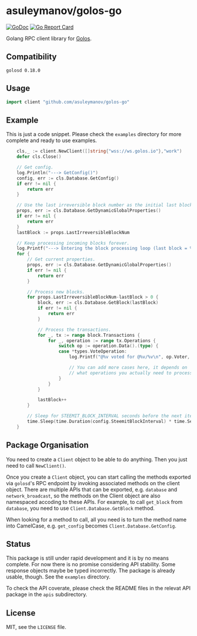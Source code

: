 # asuleymanov/golos-go

[![GoDoc](https://godoc.org/github.com/asuleymanov/golos-go?status.svg)](https://godoc.org/github.com/asuleymanov/golos-go)
[![Go Report Card](https://goreportcard.com/badge/github.com/asuleymanov/golos-go)](https://goreportcard.com/report/github.com/asuleymanov/golos-go)

Golang RPC client library for [Golos](https://golos.io).

## Compatibility

`golosd 0.18.0`

## Usage

```go
import client "github.com/asuleymanov/golos-go"
```


## Example

This is just a code snippet. Please check the `examples` directory
for more complete and ready to use examples.

```go
	cls,_ := client.NewClient([]string{"wss://ws.golos.io"},"work")
	defer cls.Close()

	// Get config.
	log.Println("---> GetConfig()")
	config, err := cls.Database.GetConfig()
	if err != nil {
		return err
	}

	// Use the last irreversible block number as the initial last block number.
	props, err := cls.Database.GetDynamicGlobalProperties()
	if err != nil {
		return err
	}
	lastBlock := props.LastIrreversibleBlockNum

	// Keep processing incoming blocks forever.
	log.Printf("---> Entering the block processing loop (last block = %v)\n", lastBlock)
	for {
		// Get current properties.
		props, err := cls.Database.GetDynamicGlobalProperties()
		if err != nil {
			return err
		}

		// Process new blocks.
		for props.LastIrreversibleBlockNum-lastBlock > 0 {
			block, err := cls.Database.GetBlock(lastBlock)
			if err != nil {
				return err
			}

			// Process the transactions.
			for _, tx := range block.Transactions {
				for _, operation := range tx.Operations {
					switch op := operation.Data().(type) {
					case *types.VoteOperation:
						log.Printf("@%v voted for @%v/%v\n", op.Voter, op.Author, op.Permlink)

						// You can add more cases here, it depends on
						// what operations you actually need to process.
					}
				}
			}

			lastBlock++
		}

		// Sleep for STEEMIT_BLOCK_INTERVAL seconds before the next iteration.
		time.Sleep(time.Duration(config.SteemitBlockInterval) * time.Second)
	}
```

## Package Organisation


You need to create a `Client` object to be able to do anything.
Then you just need to call `NewClient()`.

Once you create a `Client` object, you can start calling the methods exported
via `golosd`'s RPC endpoint by invoking associated methods on the client object.
There are multiple APIs that can be exported, e.g. `database` and `network_broadcast`,
so the methods on the Client object are also namespaced accoding to these APIs.
For example, to call `get_block` from `database`, you need to use
`Client.Database.GetBlock` method.

When looking for a method to call, all you need is to turn the method name into
CamelCase, e.g. `get_config` becomes `Client.Database.GetConfig`.

## Status

This package is still under rapid development and it is by no means complete.
For now there is no promise considering API stability. Some response objects
maybe be typed incorrectly. The package is already usable, though. See the
`examples` directory.

To check the API coverate, please check the README files in the relevat API
package in the `apis` subdirectory.

## License

MIT, see the `LICENSE` file.
